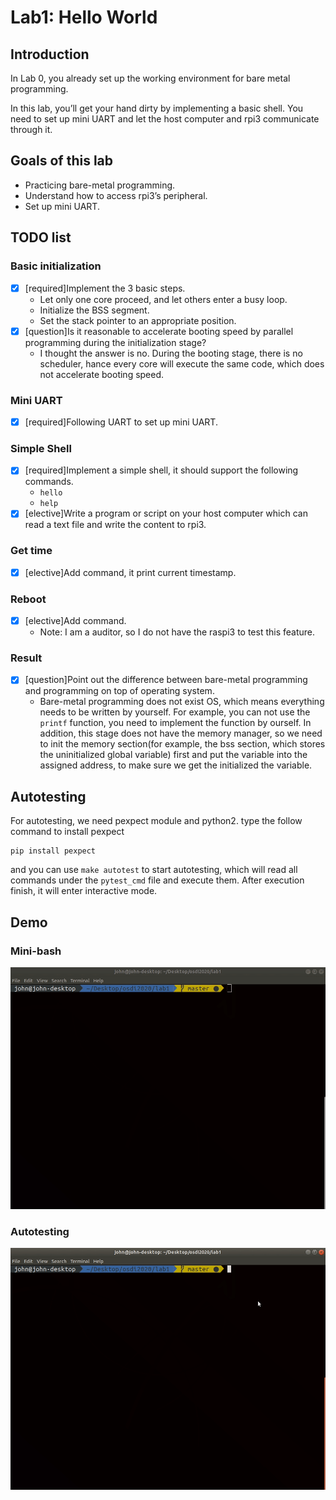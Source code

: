 # Lab1: Hello World
## Introduction
In Lab 0, you already set up the working environment for bare metal programming.

In this lab, you’ll get your hand dirty by implementing a basic shell. You need to set up mini UART and let the host computer and rpi3 communicate through it.

## Goals of this lab
- Practicing bare-metal programming.
- Understand how to access rpi3’s peripheral.
- Set up mini UART.

## TODO list

### Basic initialization
- [x] [required]Implement the 3 basic steps.
  - Let only one core proceed, and let others enter a busy loop.
  - Initialize the BSS segment.
  - Set the stack pointer to an appropriate position.
- [x] [question]Is it reasonable to accelerate booting speed by parallel programming during the initialization stage?
  -  I thought the answer is no. During the booting stage, there is no scheduler, hance every core will execute the same code, which does not accelerate booting speed.

### Mini UART
- [x] [required]Following UART to set up mini UART.

### Simple Shell
- [x] [required]Implement a simple shell, it should support the following commands.
  - `hello`
  - `help`
- [x] [elective]Write a program or script on your host computer which can read a text file and write the content to rpi3.
 
### Get time
- [x] [elective]Add <timestamp> command, it print current timestamp.

### Reboot
- [x] [elective]Add <reboot> command.
  - Note: I am a auditor, so I do not have the raspi3 to test this feature. 

### Result
- [x] [question]Point out the difference between bare-metal programming and programming on top of operating system.
  - Bare-metal programming does not exist OS, which means everything needs to be written by yourself. 
For example, you can not use the `printf` function, you need to implement the function by ourself. In addition, this stage does not have the memory manager, so we need to init the memory section(for example, the bss section, which stores the uninitialized global variable) first and put the variable into the assigned address, to make sure we get the initialized the variable.

## Autotesting
For autotesting, we need pexpect module and python2. type the follow command to install pexpect

```text
pip install pexpect
```
and you can use `make autotest` to start autotesting, which will read all commands under the `pytest_cmd` file and execute them. After execution finish, it will enter interactive mode.

## Demo
### Mini-bash
![](../images/osdi_lab1.gif)

### Autotesting
![](../images/osdi_lab1_autotest.gif)
